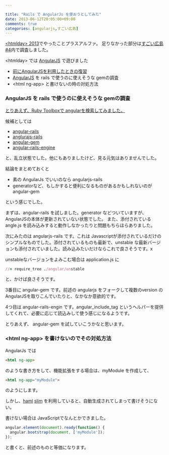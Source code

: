 ```yaml
---

title: "Rails で AngularJs を使おうとしてみた"
date: 2013-06-12T20:05:00+09:00
comments: true
categories: [angularjs,すごい広島]
---
```


[\<htmlday\> 2013](http://www.htmlday.jp)でやったことプラスアルファ。
足りなかった部分は[すごい広島 #4](http://great-h.github.io/events/event-004.html)内で調査しました。

\<htmlday\> では [AngularJS](http://angularjs.org/) で遊びました

* [前にAngularJSを利用したときの復習](http://blog.eiel.info/blog/2012/07/26/angularjs-abc/)
* [AngularJS](http://angularjs.org/) を rails で使うのに使えそうな gemの調査
* \<html ng-app\> と書けないの時の対処方法

### AngularJS を rails で使うのに使えそうな gemの調査


[とりあえず、Ruby Toolboxで angularを検索してみました。](https://www.ruby-toolbox.com/search?utf8=%E2%9C%93&q=angular)

候補としては

* [angular-rails](https://github.com/ludicast/angular-rails/tree/master/vendor/assets/javascripts)
* [anglurajs-rails](https://github.com/hiravgandhi/angularjs-rails/tree/master/lib)
* [angular-gem](https://github.com/ets-berkeley-edu/angular-gem)
* [angular-rails-engine](https://github.com/yjchen/angular-rails-engine)

と、乱立状態でした。他にもありましたけど、見る元気はありませんでした。

結論をまとめておくと

* 素の AngularJs でいいのなら angularjs-rails
* generatorなど、もしかすると便利になるものがあるかもしれないのが angular-gem

という感じでした。


まずは、angular-rails を試しました。generator などついていますが、AngularJSの本体が更新されていない状態でした。
また、添付されている angle.js を読み込みすると動作しなかったりと問題もちらほらありました。

次にみたのは angularjs-rails です。これは Javascriptが添付されているだけのシンプルなものでした。添付されているものも最新で、unstable な最新バージョンも添付されていました。読み込みたいだけならこれで良さそうです。x

unstableなバージョンをよみこむ場合は application.js に

```ruby
//= require_tree ./angular/unstable
```

と、かけば良さそうです。

3番目に angular-gem です。前述の angularjs をフォークして複数のversion のAngularJSを取りこんでいたりと、なかなか意欲的です。


4つ目は angular-rails-engin です。angular_include_tag というヘルパーを提供してくれて、必要に応じて読込みして使う感じになるようです。

とりあえず、 angular-gem を試していこうかなと思います。

### \<html ng-app\> を書けないのでその対処方法

AngularJs では

```html
<html ng-app>
```

のような書き方をして、機能拡張をする場合は、myModule を作成して、

```html
<html ng-app="myModule">
```

のようにします。

しかし、[haml](http://haml.info/) [slim](http://slim-lang.com/) を利用していると、自動生成されてしまって書けそうにない。

書けない場合は JavaScriptでなんとかできました。

```javascript
angular.element(document).ready(function() {
  angular.bootstrap(document, ['myModule']);
});
```

と書くと、前述のものと等価になります。
